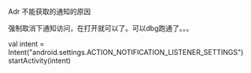 Adr 不能获取的通知的原因


强制取消下通知访问，在打开就可以了。可以dbg跑通了。。。

val intent = Intent("android.settings.ACTION_NOTIFICATION_LISTENER_SETTINGS")
startActivity(intent)

